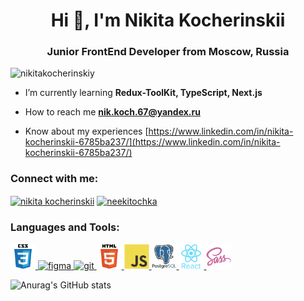 <h1 align="center">Hi 👋, I'm Nikita Kocherinskii</h1>
<h3 align="center">Junior FrontEnd Developer from Moscow, Russia</h3>

<p align="left"> <img src="https://komarev.com/ghpvc/?username=nikitakocherinskiy&label=Profile%20views&color=0e75b6&style=flat" alt="nikitakocherinskiy" /> </p>

-  I’m currently learning **Redux-ToolKit, TypeScript, Next.js**

-  How to reach me **nik.koch.67@yandex.ru**

-  Know about my experiences [https://www.linkedin.com/in/nikita-kocherinskii-6785ba237/](https://www.linkedin.com/in/nikita-kocherinskii-6785ba237/)


<h3 align="left">Connect with me:</h3>
  <p align="left">
    <a href="https://linkedin.com/in/nikita kocherinskii" target="blank"><img align="center" src="https://raw.githubusercontent.com/rahuldkjain/github-profile-readme-generator/master/src/images/icons/Social/linked-in-alt.svg" alt="nikita kocherinskii" height="30" width="40" /></a>
    <a href="https://www.leetcode.com/neekitochka" target="blank"><img align="center" src="https://raw.githubusercontent.com/rahuldkjain/github-profile-readme-generator/master/src/images/icons/Social/leet-code.svg" alt="neekitochka" height="30" width="40" /></a>
  </p>


<h3 align="left">Languages and Tools:</h3>
<p align="left"> <a href="https://www.w3schools.com/css/" target="_blank" rel="noreferrer"> <img src="https://raw.githubusercontent.com/devicons/devicon/master/icons/css3/css3-original-wordmark.svg" alt="css3" width="40" height="40"/> </a> <a href="https://www.figma.com/" target="_blank" rel="noreferrer"> <img src="https://www.vectorlogo.zone/logos/figma/figma-icon.svg" alt="figma" width="40" height="40"/> </a> <a href="https://git-scm.com/" target="_blank" rel="noreferrer"> <img src="https://www.vectorlogo.zone/logos/git-scm/git-scm-icon.svg" alt="git" width="40" height="40"/> </a> <a href="https://www.w3.org/html/" target="_blank" rel="noreferrer"> <img src="https://raw.githubusercontent.com/devicons/devicon/master/icons/html5/html5-original-wordmark.svg" alt="html5" width="40" height="40"/> </a> <a href="https://developer.mozilla.org/en-US/docs/Web/JavaScript" target="_blank" rel="noreferrer"> <img src="https://raw.githubusercontent.com/devicons/devicon/master/icons/javascript/javascript-original.svg" alt="javascript" width="40" height="40"/> </a> <a href="https://www.postgresql.org" target="_blank" rel="noreferrer"> <img src="https://raw.githubusercontent.com/devicons/devicon/master/icons/postgresql/postgresql-original-wordmark.svg" alt="postgresql" width="40" height="40"/> </a> <a href="https://reactjs.org/" target="_blank" rel="noreferrer"> <img src="https://raw.githubusercontent.com/devicons/devicon/master/icons/react/react-original-wordmark.svg" alt="react" width="40" height="40"/> </a> <a href="https://sass-lang.com" target="_blank" rel="noreferrer"> <img src="https://raw.githubusercontent.com/devicons/devicon/master/icons/sass/sass-original.svg" alt="sass" width="40" height="40"/> </a> </p>



![Anurag's GitHub stats](https://github-readme-stats.vercel.app/api?username=nikitakocherinskiy&show_icons=true&theme=synthwave)
